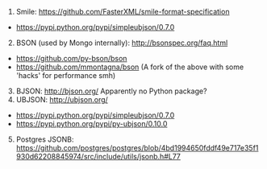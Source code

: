 1. Smile: https://github.com/FasterXML/smile-format-specification
  - https://pypi.python.org/pypi/simpleubjson/0.7.0
2. BSON (used by Mongo internally): http://bsonspec.org/faq.html
  - https://github.com/py-bson/bson
  - https://github.com/mmontagna/bson (A fork of the above with some 'hacks' for performance smh)
3. BJSON: http://bjson.org/ Apparently no Python package?
4. UBJSON: http://ubjson.org/
  - https://pypi.python.org/pypi/simpleubjson/0.7.0
  - https://pypi.python.org/pypi/py-ubjson/0.10.0
5. Postgres JSONB: https://github.com/postgres/postgres/blob/4bd1994650fddf49e717e35f1930d62208845974/src/include/utils/jsonb.h#L77
